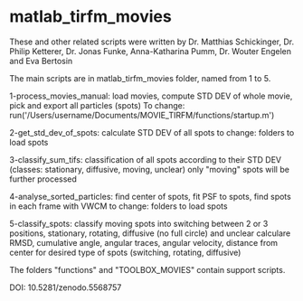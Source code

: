# matlab_tirfm_movies

These and other related scripts were written by Dr. Matthias Schickinger, Dr. Philip Ketterer, Dr. Jonas Funke, Anna-Katharina Pumm, Dr. Wouter Engelen and Eva Bertosin

The main scripts are in matlab_tirfm_movies folder, named from 1 to 5.

1-process_movies_manual:
load movies, compute STD DEV of whole movie, pick and export all particles (spots)
To change: run('/Users/username/Documents/MOVIE_TIRFM/functions/startup.m')

2-get_std_dev_of_spots:
calculate STD DEV of all spots
to change: folders to load spots

3-classify_sum_tifs:
classification of all spots according to their STD DEV (classes: stationary, diffusive, moving, unclear)
only "moving" spots will be further processed

4-analyse_sorted_particles:
find center of spots, fit PSF to spots, find spots in each frame with VWCM
to change: folders to load spots

5-classify_spots:
classify moving spots into switching between 2 or 3 positions, stationary, rotating, diffusive (no full circle) and unclear
calculare RMSD, cumulative angle, angular traces, angular velocity, distance from center for desired type of spots (switching, rotating, diffusive)

The folders "functions" and "TOOLBOX_MOVIES" contain support scripts.

DOI: 10.5281/zenodo.5568757
